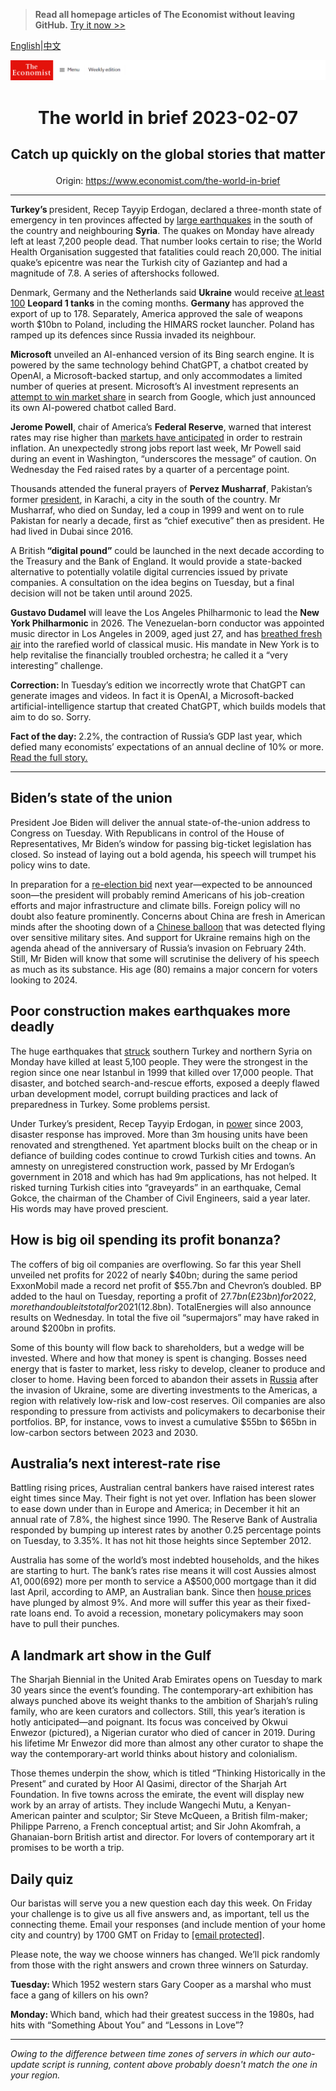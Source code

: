 > **Read all homepage articles of The Economist without leaving GitHub.** [Try it now >>](https://arielherself.github.io/te)

[English](https://github.com/arielherself/espresso/blob/main/README.md)|[中文](https://github-com.translate.goog/arielherself/espresso/blob/main/README.md?_x_tr_sl=en&_x_tr_tl=zh-CN&_x_tr_hl=zh-CN&_x_tr_pto=wapp)



![The Economist](menubar.png)

# <p align="center">The world in brief 2023-02-07</p>

## <p align="center">Catch up quickly on the global stories that matter</p>

<p align="center">Origin: <a href="https://www.economist.com/the-world-in-brief">https://www.economist.com/the-world-in-brief</a><hr>

<strong>Turkey’s </strong>president, Recep Tayyip Erdogan, declared a three-month state of emergency in ten provinces affected by [large earthquakes](https://www.economist.com/international/2023/02/06/massive-earthquakes-in-turkey-and-northern-syria-kill-thousands) in the south of the country and neighbouring <strong>Syria</strong>. The quakes on Monday have already left at least 7,200 people dead. That number looks certain to rise; the World Health Organisation suggested that fatalities could reach 20,000. The initial quake’s epicentre was near the Turkish city of Gaziantep and had a magnitude of 7.8. A series of aftershocks followed. 

Denmark, Germany and the Netherlands said <strong>Ukraine</strong> would receive [at least 100](https://www.economist.com/the-economist-explains/2023/01/25/what-makes-germanys-leopard-2-tank-the-best-fit-for-ukraine) <strong>Leopard 1 tanks</strong> in the coming months. <strong>Germany </strong>has approved the export of up to 178. Separately, America approved the sale of weapons worth $10bn to Poland, including the HIMARS rocket launcher. Poland has ramped up its defences since Russia invaded its neighbour.

<strong>Microsoft</strong> unveiled an AI-enhanced version of its Bing search engine. It is powered by the same technology behind ChatGPT, a chatbot created by OpenAI, a Microsoft-backed startup, and only accommodates a limited number of queries at present. Microsoft’s AI investment represents an [attempt to win market share](https://www.economist.com/business/2023/01/30/the-race-of-the-ai-labs-heats-up) in search from Google, which just announced its own AI-powered chatbot called Bard.

<strong>Jerome Powell</strong>, chair of America’s <strong>Federal Reserve</strong>, warned that interest rates may rise higher than [markets have anticipated](https://www.economist.com/finance-and-economics/2023/02/07/surging-stocks-undermine-a-hallowed-investing-rule) in order to restrain inflation. An unexpectedly strong jobs report last week, Mr Powell said during an event in Washington, “underscores the message” of caution. On Wednesday the Fed raised rates by a quarter of a percentage point.

Thousands attended the funeral prayers of <strong>Pervez Musharraf</strong>, Pakistan’s former [president](https://www.economist.com/asia/2023/02/05/pervez-musharraf-was-one-of-pakistans-better-dictators), in Karachi, a city in the south of the country. Mr Musharraf, who died on Sunday, led a coup in 1999 and went on to rule Pakistan for nearly a decade, first as “chief executive” then as president. He had lived in Dubai since 2016. 

A British<strong> “digital pound”</strong> could be launched in the next decade according to the Treasury and the Bank of England. It would provide a state-backed alternative to potentially volatile digital currencies issued by private companies. A consultation on the idea begins on Tuesday, but a final decision will not be taken until around 2025.

<strong>Gustavo Dudamel</strong> will leave the Los Angeles Philharmonic to lead the <strong>New York Philharmonic</strong> in 2026. The Venezuelan-born conductor was appointed music director in Los Angeles in 2009, aged just 27, and has [breathed fresh air](https://www.economist.com/1843/2013/12/23/gustavo-dudamels-next-mountain) into the rarefied world of classical music. His mandate in New York is to help revitalise the financially troubled orchestra; he called it a “very interesting” challenge.

<strong>Correction: </strong>In Tuesday’s edition we incorrectly wrote that ChatGPT can generate images and videos. In fact it is OpenAI, a Microsoft-backed artificial-intelligence startup that created ChatGPT, which builds models that aim to do so. Sorry.

<strong>Fact of the day: </strong>2.2%, the contraction of Russia’s GDP last year, which defied many economists’ expectations of an annual decline of 10% or more. [Read the full story.](https://www.economist.com/europe/2023/02/04/russias-technocrats-keep-funds-flowing-for-vladimir-putins-war)

----------

## Biden’s state of the union

President Joe Biden will deliver the annual state-of-the-union address to Congress on Tuesday. With Republicans in control of the House of Representatives, Mr Biden’s window for passing big-ticket legislation has closed. So instead of laying out a bold agenda, his speech will trumpet his policy wins to date. 

In preparation for a [re-election bid](https://www.economist.com/united-states/2022/11/10/joe-biden-should-not-seek-re-election) next year—expected to be announced soon—the president will probably remind Americans of his job-creation efforts and major infrastructure and climate bills. Foreign policy will no doubt also feature prominently. Concerns about China are fresh in American minds after the shooting down of a [Chinese balloon](https://www.economist.com/leaders/2023/02/04/the-sino-american-rivalry-needs-guardrails-to-contain-small-incidents) that was detected flying over sensitive military sites. And support for Ukraine remains high on the agenda ahead of the anniversary of Russia’s invasion on February 24th. Still, Mr Biden will know that some will scrutinise the delivery of his speech as much as its substance. His age (80) remains a major concern for voters looking to 2024.

## Poor construction makes earthquakes more deadly

The huge earthquakes that [struck](https://www.economist.com/international/2023/02/06/massive-earthquakes-in-turkey-and-northern-syria-kill-thousands) southern Turkey and northern Syria on Monday have killed at least 5,100 people. They were the strongest in the region since one near Istanbul in 1999 that killed over 17,000 people. That disaster, and botched search-and-rescue efforts, exposed a deeply flawed urban development model, corrupt building practices and lack of preparedness in Turkey. Some problems persist.

Under Turkey’s president, Recep Tayyip Erdogan, in [power](https://www.economist.com/special-report/2023/01/16/turkey-is-still-just-a-democracy-but-it-is-not-certain-to-remain-that-way) since 2003, disaster response has improved. More than 3m housing units have been renovated and strengthened. Yet apartment blocks built on the cheap or in defiance of building codes continue to crowd Turkish cities and towns. An amnesty on unregistered construction work, passed by Mr Erdogan’s government in 2018 and which has had 9m applications, has not helped. It risked turning Turkish cities into “graveyards” in an earthquake, Cemal Gokce, the chairman of the Chamber of Civil Engineers, said a year later. His words may have proved prescient. 

## How is big oil spending its profit bonanza?

The coffers of big oil companies are overflowing. So far this year Shell unveiled net profits for 2022 of nearly $40bn; during the same period ExxonMobil made a record net profit of $55.7bn and Chevron’s doubled. BP added to the haul on Tuesday, reporting a profit of $27.7bn (£23bn) for 2022, more than double its total for 2021 ($12.8bn). TotalEnergies will also announce results on Wednesday. In total the five oil “supermajors” may have raked in around $200bn in profits.  
  
 Some of this bounty will flow back to shareholders, but a wedge will be invested. Where and how that money is spent is changing. Bosses need energy that is faster to market, less risky to develop, cleaner to produce and closer to home. Having been forced to abandon their assets in [Russia](https://www.economist.com/finance-and-economics/2023/01/29/how-russia-dodges-oil-sanctions-on-an-industrial-scale) after the invasion of Ukraine, some are diverting investments to the Americas, a region with relatively low-risk and low-cost reserves. Oil companies are also responding to pressure from activists and policymakers to decarbonise their portfolios. BP, for instance, vows to invest a cumulative $55bn to $65bn in low-carbon sectors between 2023 and 2030.

## Australia’s next interest-rate rise

Battling rising prices, Australian central bankers have raised interest rates eight times since May. Their fight is not yet over. Inflation has been slower to ease down under than in Europe and America; in December it hit an annual rate of 7.8%, the highest since 1990. The Reserve Bank of Australia responded by bumping up interest rates by another 0.25 percentage points on Tuesday, to 3.35%. It has not hit those heights since September 2012. 

Australia has some of the world’s most indebted households, and the hikes are starting to hurt. The bank’s rates rise means it will cost Aussies almost A$1,000 ($692) more per month to service a A$500,000 mortgage than it did last April, according to AMP, an Australian bank. Since then [house prices](https://www.economist.com/finance-and-economics/2022/11/24/where-the-coming-housing-crunch-will-be-most-painful) have plunged by almost 9%. And more will suffer this year as their fixed-rate loans end. To avoid a recession, monetary policymakers may soon have to pull their punches.

## A landmark art show in the Gulf

The Sharjah Biennial in the United Arab Emirates opens on Tuesday to mark 30 years since the event’s founding. The contemporary-art exhibition has always punched above its weight thanks to the ambition of Sharjah’s ruling family, who are keen curators and collectors. Still, this year’s iteration is hotly anticipated—and poignant. Its focus was conceived by Okwui Enwezor (pictured), a Nigerian curator who died of cancer in 2019. During his lifetime Mr Enwezor did more than almost any other curator to shape the way the contemporary-art world thinks about history and colonialism.

Those themes underpin the show, which is titled “Thinking Historically in the Present” and curated by Hoor Al Qasimi, director of the Sharjah Art Foundation. In five towns across the emirate, the event will display new work by an array of artists. They include Wangechi Mutu, a Kenyan-American painter and sculptor; Sir Steve McQueen, a British film-maker; Philippe Parreno, a French conceptual artist; and Sir John Akomfrah, a Ghanaian-born British artist and director. For lovers of contemporary art it promises to be worth a trip.

## Daily quiz

Our baristas will serve you a new question each day this week. On Friday your challenge is to give us all five answers and, as important, tell us the connecting theme. Email your responses (and include mention of your home city and country) by 1700 GMT on Friday to [<span class="__cf_email__" data-cfemail="d584a0bcaf90a6a5a7b0a6a6ba95b0b6babbbab8bca6a1fbb6bab8">[email&#160;protected]</span>](https://mail.google.com/mail/?view=cm&amp;fs=1&amp;tf=1&amp;to=QuizEspresso@economist.com). 

Please note, the way we choose winners has changed. We’ll pick randomly from those with the right answers and crown three winners on Saturday.

<strong>Tuesday: </strong>Which 1952 western stars Gary Cooper as a marshal who must face a gang of killers on his own?  
  
<strong>Monday: </strong>Which band, which had their greatest success in the 1980s, had hits with “Something About You” and “Lessons in Love”?

----------

*Owing to the difference between time zones of servers in which our auto-update script is running, content above probably doesn't match the one in your region.*
